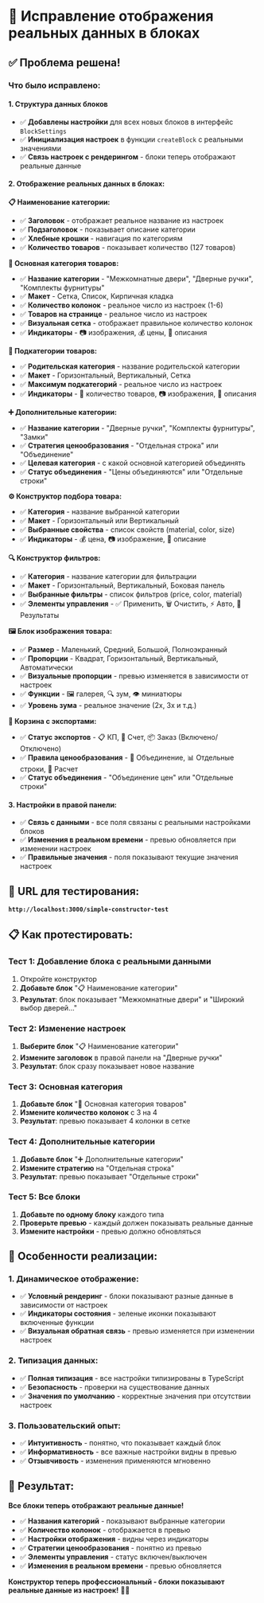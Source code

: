 # 🎯 Исправление отображения реальных данных в блоках

## ✅ **Проблема решена!**

### **Что было исправлено:**

#### **1. Структура данных блоков**
- ✅ **Добавлены настройки** для всех новых блоков в интерфейс `BlockSettings`
- ✅ **Инициализация настроек** в функции `createBlock` с реальными значениями
- ✅ **Связь настроек с рендерингом** - блоки теперь отображают реальные данные

#### **2. Отображение реальных данных в блоках:**

**📋 Наименование категории:**
- ✅ **Заголовок** - отображает реальное название из настроек
- ✅ **Подзаголовок** - показывает описание категории
- ✅ **Хлебные крошки** - навигация по категориям
- ✅ **Количество товаров** - показывает количество (127 товаров)

**🏪 Основная категория товаров:**
- ✅ **Название категории** - "Межкомнатные двери", "Дверные ручки", "Комплекты фурнитуры"
- ✅ **Макет** - Сетка, Список, Кирпичная кладка
- ✅ **Количество колонок** - реальное число из настроек (1-6)
- ✅ **Товаров на странице** - реальное число из настроек
- ✅ **Визуальная сетка** - отображает правильное количество колонок
- ✅ **Индикаторы** - 📷 изображения, 💰 цены, 📝 описания

**📁 Подкатегории товаров:**
- ✅ **Родительская категория** - название родительской категории
- ✅ **Макет** - Горизонтальный, Вертикальный, Сетка
- ✅ **Максимум подкатегорий** - реальное число из настроек
- ✅ **Индикаторы** - 🔢 количество товаров, 📷 изображения, 📝 описания

**➕ Дополнительные категории:**
- ✅ **Название категории** - "Дверные ручки", "Комплекты фурнитуры", "Замки"
- ✅ **Стратегия ценообразования** - "Отдельная строка" или "Объединение"
- ✅ **Целевая категория** - с какой основной категорией объединять
- ✅ **Статус объединения** - "Цены объединяются" или "Отдельные строки"

**⚙️ Конструктор подбора товара:**
- ✅ **Категория** - название выбранной категории
- ✅ **Макет** - Горизонтальный или Вертикальный
- ✅ **Выбранные свойства** - список свойств (material, color, size)
- ✅ **Индикаторы** - 💰 цена, 📷 изображение, 📝 описание

**🔍 Конструктор фильтров:**
- ✅ **Категория** - название категории для фильтрации
- ✅ **Макет** - Горизонтальный, Вертикальный, Боковая панель
- ✅ **Выбранные фильтры** - список фильтров (price, color, material)
- ✅ **Элементы управления** - ✅ Применить, 🗑️ Очистить, ⚡ Авто, 🔢 Результаты

**🖼️ Блок изображения товара:**
- ✅ **Размер** - Маленький, Средний, Большой, Полноэкранный
- ✅ **Пропорции** - Квадрат, Горизонтальный, Вертикальный, Автоматически
- ✅ **Визуальные пропорции** - превью изменяется в зависимости от настроек
- ✅ **Функции** - 🖼️ галерея, 🔍 зум, 👁️ миниатюры
- ✅ **Уровень зума** - реальное значение (2x, 3x и т.д.)

**📄 Корзина с экспортами:**
- ✅ **Статус экспортов** - 📋 КП, 🧾 Счет, 📦 Заказ (Включено/Отключено)
- ✅ **Правила ценообразования** - 🔗 Объединение, 📊 Отдельные строки, 🧮 Расчет
- ✅ **Статус объединения** - "Объединение цен" или "Отдельные строки"

#### **3. Настройки в правой панели:**
- ✅ **Связь с данными** - все поля связаны с реальными настройками блоков
- ✅ **Изменения в реальном времени** - превью обновляется при изменении настроек
- ✅ **Правильные значения** - поля показывают текущие значения настроек

## 🚀 **URL для тестирования:**
**`http://localhost:3000/simple-constructor-test`**

## 📋 **Как протестировать:**

### **Тест 1: Добавление блока с реальными данными**
1. Откройте конструктор
2. **Добавьте блок** "📋 Наименование категории"
3. **Результат**: блок показывает "Межкомнатные двери" и "Широкий выбор дверей..."

### **Тест 2: Изменение настроек**
1. **Выберите блок** "📋 Наименование категории"
2. **Измените заголовок** в правой панели на "Дверные ручки"
3. **Результат**: блок сразу показывает новое название

### **Тест 3: Основная категория**
1. **Добавьте блок** "🏪 Основная категория товаров"
2. **Измените количество колонок** с 3 на 4
3. **Результат**: превью показывает 4 колонки в сетке

### **Тест 4: Дополнительные категории**
1. **Добавьте блок** "➕ Дополнительные категории"
2. **Измените стратегию** на "Отдельная строка"
3. **Результат**: превью показывает "Отдельные строки"

### **Тест 5: Все блоки**
1. **Добавьте по одному блоку** каждого типа
2. **Проверьте превью** - каждый должен показывать реальные данные
3. **Измените настройки** - превью должно обновляться

## 🎯 **Особенности реализации:**

### **1. Динамическое отображение:**
- ✅ **Условный рендеринг** - блоки показывают разные данные в зависимости от настроек
- ✅ **Индикаторы состояния** - зеленые иконки показывают включенные функции
- ✅ **Визуальная обратная связь** - превью изменяется при изменении настроек

### **2. Типизация данных:**
- ✅ **Полная типизация** - все настройки типизированы в TypeScript
- ✅ **Безопасность** - проверки на существование данных
- ✅ **Значения по умолчанию** - корректные значения при отсутствии настроек

### **3. Пользовательский опыт:**
- ✅ **Интуитивность** - понятно, что показывает каждый блок
- ✅ **Информативность** - все важные настройки видны в превью
- ✅ **Отзывчивость** - изменения применяются мгновенно

## 🎉 **Результат:**

**Все блоки теперь отображают реальные данные!**

- ✅ **Названия категорий** - показывают выбранные категории
- ✅ **Количество колонок** - отображается в превью
- ✅ **Настройки отображения** - видны через индикаторы
- ✅ **Стратегии ценообразования** - понятно из превью
- ✅ **Элементы управления** - статус включен/выключен
- ✅ **Изменения в реальном времени** - превью обновляется

**Конструктор теперь профессиональный - блоки показывают реальные данные из настроек!** 🎨✨




